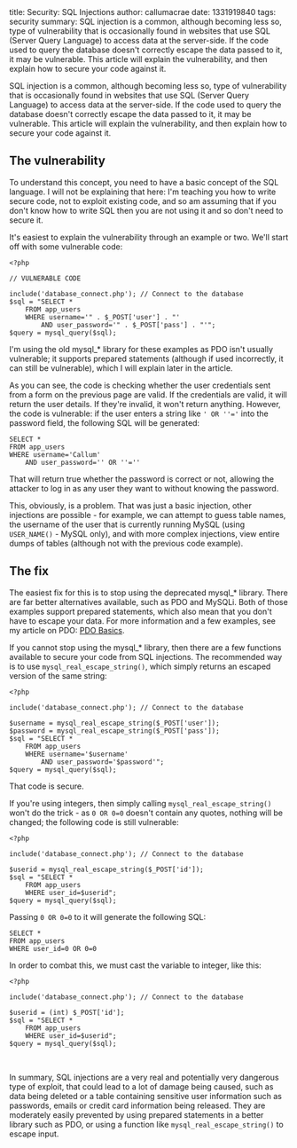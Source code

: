 <info>
title: Security: SQL Injections
author: callumacrae
date: 1331919840
tags: security
summary: SQL injection is a common, although becoming less so, type of vulnerability that is occasionally found in websites that use SQL (Server Query Language) to access data at the server-side. If the code used to query the database doesn't correctly escape the data passed to it, it may be vulnerable. This article will explain the vulnerability, and then explain how to secure your code against it.
</info>

SQL injection is a common, although becoming less so, type of vulnerability that is occasionally found in websites that use SQL (Server Query Language) to access data at the server-side. If the code used to query the database doesn't correctly escape the data passed to it, it may be vulnerable. This article will explain the vulnerability, and then explain how to secure your code against it.

## The vulnerability

To understand this concept, you need to have a basic concept of the SQL language. I will not be explaining that here: I'm teaching you how to write secure code, not to exploit existing code, and so am assuming that if you don't know how to write SQL then you are not using it and so don't need to secure it.

It's easiest to explain the vulnerability through an example or two. We'll start off with some vulnerable code:

	<?php

	// VULNERABLE CODE

	include('database_connect.php'); // Connect to the database
	$sql = "SELECT *
		FROM app_users
		WHERE username='" . $_POST['user'] . "'
			AND user_password='" . $_POST['pass'] . "'";
	$query = mysql_query($sql);

I'm using the old mysql\_* library for these examples as PDO isn't usually vulnerable; it supports prepared statements (although if used incorrectly, it can still be vulnerable), which I will explain later in the article.

As you can see, the code is checking whether the user credentials sent from a form on the previous page are valid. If the credentials are valid, it will return the user details. If they're invalid, it won't return anything. However, the code is vulnerable: if the user enters a string like `' OR ''='` into the password field, the following SQL will be generated:

	SELECT *
	FROM app_users
	WHERE username='Callum'
		AND user_password='' OR ''=''

That will return true whether the password is correct or not, allowing the attacker to log in as any user they want to without knowing the password.

This, obviously, is a problem. That was just a basic injection, other injections are possible - for example, we can attempt to guess table names, the username of the user that is currently running MySQL (using `USER_NAME()` - MySQL only), and with more complex injections, view entire dumps of tables (although not with the previous code example).

## The fix

The easiest fix for this is to stop using the deprecated mysql\_* library. There are far better alternatives available, such as PDO and MySQLi. Both of those examples support prepared statements, which also mean that you don't have to escape your data. For more information and a few examples, see my article on PDO: [PDO Basics](/article/pdo-basics).

If you cannot stop using the mysql\_* library, then there are a few functions available to secure your code from SQL injections. The recommended way is to use `mysql_real_escape_string()`, which simply returns an escaped version of the same string:

	<?php

	include('database_connect.php'); // Connect to the database

	$username = mysql_real_escape_string($_POST['user']);
	$password = mysql_real_escape_string($_POST['pass']);
	$sql = "SELECT *
		FROM app_users
		WHERE username='$username'
			AND user_password='$password'";
	$query = mysql_query($sql);

That code is secure.

If you're using integers, then simply calling `mysql_real_escape_string()` won't do the trick - as `0 OR 0=0` doesn't contain any quotes, nothing will be changed; the following code is still vulnerable:

	<?php

	include('database_connect.php'); // Connect to the database

	$userid = mysql_real_escape_string($_POST['id']);
	$sql = "SELECT *
		FROM app_users
		WHERE user_id=$userid";
	$query = mysql_query($sql);

Passing `0 OR 0=0` to it will generate the following SQL:

	SELECT *
	FROM app_users
	WHERE user_id=0 OR 0=0

In order to combat this, we must cast the variable to integer, like this:

	<?php

	include('database_connect.php'); // Connect to the database

	$userid = (int) $_POST['id'];
	$sql = "SELECT *
		FROM app_users
		WHERE user_id=$userid";
	$query = mysql_query($sql);

<p>&nbsp;</p>

In summary, SQL injections are a very real and potentially very dangerous type of exploit, that could lead to a lot of damage being caused, such as data being deleted or a table containing sensitive user information such as passwords, emails or credit card information being released. They are moderately easily prevented by using prepared statements in a better library such as PDO, or using a function like `mysql_real_escape_string()` to escape input.